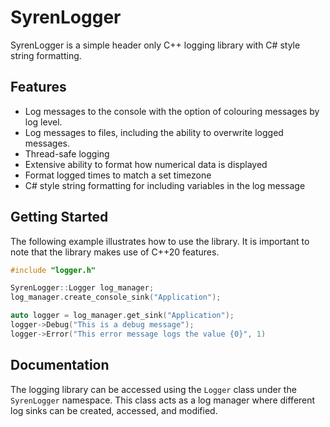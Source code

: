 # SyrenLogger
SyrenLogger is a simple header only C++ logging library with C# style string formatting.

## Features
- Log messages to the console with the option of colouring messages by log level.
- Log messages to files, including the ability to overwrite logged messages.
- Thread-safe logging
- Extensive ability to format how numerical data is displayed
- Format logged times to match a set timezone
- C# style string formatting for including variables in the log message 

## Getting Started
The following example illustrates how to use the library. It is important to note that the library makes use of C++20 features.
```c++
#include "logger.h"

SyrenLogger::Logger log_manager;
log_manager.create_console_sink("Application");

auto logger = log_manager.get_sink("Application");
logger->Debug("This is a debug message");
logger->Error("This error message logs the value {0}", 1)
```

## Documentation
The logging library can be accessed using the ```Logger``` class under the ```SyrenLogger``` namespace. This class acts as a log manager where different log sinks can be created, accessed, and modified. 
